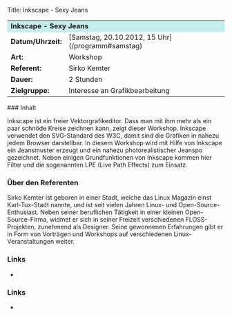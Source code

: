 Title: Inkscape - Sexy Jeans

<table border="0" cellpadding="3" cellspacing="0" width="100%">
<tr>
<td colspan="3" style="font-weight: bold; background-color: #c4eeee;">
Inkscape - Sexy Jeans

</td>
</tr>
<tr>
<td style="font-weight: bold;">
Datum/Uhrzeit:

</td>
<td>
[Samstag, 20.10.2012, 15 Uhr](/programm#samstag)

</td>
</tr>
<tr>
<td style="font-weight: bold;">
Art:

</td>
<td>
Workshop

</td>
</tr>
<tr>
<td style="font-weight: bold;">
Referent:

</td>
<td>
Sirko Kemter

</td>
</tr>
<tr>
<td style="font-weight: bold;">
Dauer:

</td>
<td>
2 Stunden

</td>
</tr>
<tr>
<td style="font-weight: bold;">
Zielgruppe:

</td>
<td>
Interesse an Grafikbearbeitung

</td>
</tr>
</table>
### Inhalt

Inkscape ist ein freier Vektorgrafikeditor. Dass man mit ihm mehr als
ein paar schnöde Kreise zeichnen kann, zeigt dieser Workshop. Inkscape
verwendet den SVG-Standard des W3C, damit sind die Grafiken in nahezu
jedem Browser darstellbar. In diesem Workshop wird mit Hilfe von
Inkscape ein Jeansmuster erzeugt und ein nahezu photorealistischer
Jeanspo gezeichnet. Neben einigen Grundfunktionen von Inkscape kommen
hier Filter und die sogenannten LPE (Live Path Effects) zum Einsatz.

### Über den Referenten

Sirko Kemter ist geboren in einer Stadt, welche das Linux Magazin einst
Karl-Tux-Stadt nannte, und ist seit vielen Jahren Linux- und
Open-Source-Enthusiast. Neben seiner beruflichen Tätigkeit in einer
kleinen Open-Source-Firma, widmet er sich in seiner Freizeit
verschiedenen FLOSS-Projekten, zunehmend als Designer. Seine gewonnenen
Erfahrungen gibt er in Form von Vorträgen und Workshops auf
verschiedenen Linux-Veranstaltungen weiter.

### Links

-   

### Links

-   


